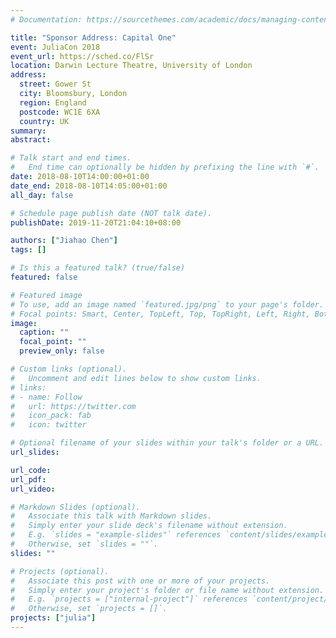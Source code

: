 ```yaml
---
# Documentation: https://sourcethemes.com/academic/docs/managing-content/

title: "Sponsor Address: Capital One"
event: JuliaCon 2018
event_url: https://sched.co/FlSr
location: Darwin Lecture Theatre, University of London
address:
  street: Gower St
  city: Bloomsbury, London
  region: England
  postcode: WC1E 6XA
  country: UK
summary:
abstract:

# Talk start and end times.
#   End time can optionally be hidden by prefixing the line with `#`.
date: 2018-08-10T14:00:00+01:00
date_end: 2018-08-10T14:05:00+01:00
all_day: false

# Schedule page publish date (NOT talk date).
publishDate: 2019-11-20T21:04:10+08:00

authors: ["Jiahao Chen"]
tags: []

# Is this a featured talk? (true/false)
featured: false

# Featured image
# To use, add an image named `featured.jpg/png` to your page's folder. 
# Focal points: Smart, Center, TopLeft, Top, TopRight, Left, Right, BottomLeft, Bottom, BottomRight.
image:
  caption: ""
  focal_point: ""
  preview_only: false

# Custom links (optional).
#   Uncomment and edit lines below to show custom links.
# links:
# - name: Follow
#   url: https://twitter.com
#   icon_pack: fab
#   icon: twitter

# Optional filename of your slides within your talk's folder or a URL.
url_slides:

url_code:
url_pdf:
url_video:

# Markdown Slides (optional).
#   Associate this talk with Markdown slides.
#   Simply enter your slide deck's filename without extension.
#   E.g. `slides = "example-slides"` references `content/slides/example-slides.md`.
#   Otherwise, set `slides = ""`.
slides: ""

# Projects (optional).
#   Associate this post with one or more of your projects.
#   Simply enter your project's folder or file name without extension.
#   E.g. `projects = ["internal-project"]` references `content/project/deep-learning/index.md`.
#   Otherwise, set `projects = []`.
projects: ["julia"]
---
```

